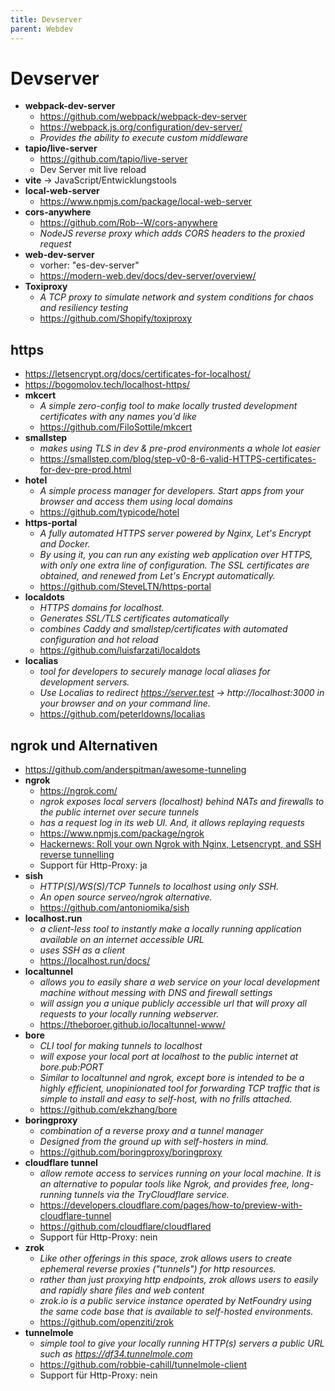 ```yaml
---
title: Devserver
parent: Webdev
---
```


# Devserver
- **webpack-dev-server**
  - <https://github.com/webpack/webpack-dev-server>
  - <https://webpack.js.org/configuration/dev-server/>
  - *Provides the ability to execute custom middleware*
- **tapio/live-server**
  - <https://github.com/tapio/live-server>
  - Dev Server mit live reload
- **vite** → JavaScript/Entwicklungstools
- **local-web-server**
  - <https://www.npmjs.com/package/local-web-server>
- **cors-anywhere**
  - <https://github.com/Rob--W/cors-anywhere>
  - *NodeJS reverse proxy which adds CORS headers to the proxied request*
- **web-dev-server**
  - vorher: "es-dev-server"
  - <https://modern-web.dev/docs/dev-server/overview/>
- **Toxiproxy**
  - *A TCP proxy to simulate network and system conditions for chaos and resiliency testing* 
  - <https://github.com/Shopify/toxiproxy> 


## https
- <https://letsencrypt.org/docs/certificates-for-localhost/>
- <https://bogomolov.tech/localhost-https/>
- **mkcert**
  - *A simple zero-config tool to make locally trusted development certificates with any names you'd like*
  - <https://github.com/FiloSottile/mkcert>
- **smallstep**
  - *makes using TLS in dev & pre-prod environments a whole lot easier*
  - <https://smallstep.com/blog/step-v0-8-6-valid-HTTPS-certificates-for-dev-pre-prod.html>
- **hotel**
  - *A simple process manager for developers. Start apps from your browser and access them using local domains*
  - <https://github.com/typicode/hotel>
- **https-portal**
  - *A fully automated HTTPS server powered by Nginx, Let's Encrypt and Docker.*
  - *By using it, you can run any existing web application over HTTPS, with only one extra line of configuration. The SSL certificates are obtained, and renewed from Let's Encrypt automatically.*
  - <https://github.com/SteveLTN/https-portal>
- **localdots**
  - *HTTPS domains for localhost.*
  - *Generates SSL/TLS certificates automatically*
  - *combines Caddy and smallstep/certificates with automated configuration and hot reload*
  - <https://github.com/luisfarzati/localdots>
- **localias**
  - *tool for developers to securely manage local aliases for development servers.*
  - *Use Localias to redirect https://server.test → http://localhost:3000 in your browser and on your command line.*
  - <https://github.com/peterldowns/localias> 


## ngrok und Alternativen
- <https://github.com/anderspitman/awesome-tunneling>
- **ngrok**
  - <https://ngrok.com/>
  - *ngrok exposes local servers (localhost) behind NATs and firewalls to the public internet over secure tunnels*
  - *has a request log in its web UI. And, it allows replaying requests*
  - <https://www.npmjs.com/package/ngrok>
  - [Hackernews: Roll your own Ngrok with Nginx, Letsencrypt, and SSH reverse tunnelling](https://news.ycombinator.com/item?id=30891494)
  - Support für Http-Proxy: ja
- **sish**
  - *HTTP(S)/WS(S)/TCP Tunnels to localhost using only SSH.*
  - *An open source serveo/ngrok alternative.*
  - <https://github.com/antoniomika/sish>
- **localhost.run**
  - *a client-less tool to instantly make a locally running application available on an internet accessible URL*
  - *uses SSH as a client*
  - <https://localhost.run/docs/>
- **localtunnel**
  - *allows you to easily share a web service on your local development machine without messing with DNS and firewall settings*
  - *will assign you a unique publicly accessible url that will proxy all requests to your locally running webserver.*
  - <https://theboroer.github.io/localtunnel-www/>
- **bore**
  - *CLI tool for making tunnels to localhost*
  - *will expose your local port at localhost to the public internet at bore.pub:PORT*
  - *Similar to localtunnel and ngrok, except bore is intended to be a highly efficient, unopinionated tool for forwarding TCP traffic that is simple to install and easy to self-host, with no frills attached.*
  - <https://github.com/ekzhang/bore>
- **boringproxy**
  - *combination of a reverse proxy and a tunnel manager*
  - *Designed from the ground up with self-hosters in mind.*
  - <https://github.com/boringproxy/boringproxy>
- **cloudflare tunnel**
  - *allow remote access to services running on your local machine. It is an alternative to popular tools like Ngrok, and provides free, long-running tunnels via the TryCloudflare service.*
  - <https://developers.cloudflare.com/pages/how-to/preview-with-cloudflare-tunnel>
  - <https://github.com/cloudflare/cloudflared>
  - Support für Http-Proxy: nein
- **zrok**
  - *Like other offerings in this space, zrok allows users to create ephemeral reverse proxies ("tunnels") for http resources.*
  - *rather than just proxying http endpoints, zrok allows users to easily and rapidly share files and web content*
  - *zrok.io is a public service instance operated by NetFoundry using the same code base that is available to self-hosted environments.*
  - <https://github.com/openziti/zrok>
- **tunnelmole**
  - *simple tool to give your locally running HTTP(s) servers a public URL such as https://df34.tunnelmole.com*
  - <https://github.com/robbie-cahill/tunnelmole-client>
  - Support für Http-Proxy: nein
